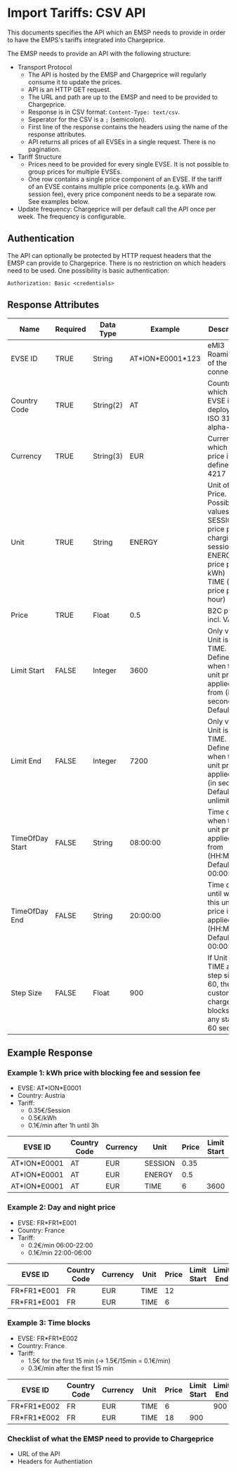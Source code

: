 # Import Tariffs: CSV API

This documents specifies the API which an EMSP needs to provide in order to have
the EMPS's tariffs integrated into Chargeprice.

The EMSP needs to provide an API with the following structure:

- Transport Protocol
  - The API is hosted by the EMSP and Chargeprice will regularly consume it to
    update the prices.
  - API is an HTTP GET request.
  - The URL and path are up to the EMSP and need to be provided to Chargeprice.
  - Response is in CSV format: `Content-Type: text/csv`.
  - Seperator for the CSV is a `;` (semicolon).
  - First line of the response contains the headers using the name of the
    response attributes.
  - API returns all prices of all EVSEs in a single request. There is no
    pagination.
- Tariff Structure
  - Prices need to be provided for every single EVSE. It is not possible to
    group prices for multiple EVSEs.
  - One row contains a single price component of an EVSE. If the tariff of an
    EVSE contains multiple price components (e.g. kWh and session fee), every
    price component needs to be a separate row. See examples below.
- Update frequency: Chargeprice will per default call the API once per week. The
  frequency is configurable.

## Authentication

The API can optionally be protected by HTTP request headers that the EMSP can
provide to Chargeprice. There is no restriction on which headers need to be
used. One possibility is basic authentication:

```http
Authorization: Basic <credentials>
```

## Response Attributes

| **Name**        | **Required** | **Data Type** | **Example**        | **Description**                                                                                                                |
|-----------------|--------------|---------------|--------------------|--------------------------------------------------------------------------------------------------------------------------------|
| EVSE ID         | TRUE         | String        | AT\*ION\*E0001*123 | eMI3 Roaming ID of the connector                                                                                               |
| Country Code    | TRUE         | String(2)     | AT                 | Country in which the EVSE is deployed. ISO 3166-1 alpha-2                                                                      |
| Currency        | TRUE         | String(3)     | EUR                | Currency in which the price is defined. ISO 4217                                                                               |
| Unit            | TRUE         | String        | ENERGY             | Unit of the Price. Possible values:<br>SESSION (= price per charging session)<br>ENERGY (= price per kWh)<br>TIME (= price per hour) |
| Price           | TRUE         | Float         | 0.5                | B2C price incl. VAT                                                                                                            |
| Limit Start     | FALSE        | Integer       | 3600               | Only valid if Unit is TIME.<br>Defines when this unit price is applied from (in seconds) Default: 0                                |
| Limit End       | FALSE        | Integer       | 7200               | Only valid if Unit is TIME.<br>Defines until when this unit price is applied to (in seconds) Default: unlimited                    |
| TimeOfDay Start | FALSE        | String        | 08:00:00           | Time of day when this unit price is applied from (HH:MM:SS) Default: 00:00:00                                                  |
| TimeOfDay End   | FALSE        | String        | 20:00:00           | Time of day until when this unit price is applied to (HH:MM:SS) Default: 00:00:00                                              |
| Step Size       | FALSE        | Float         | 900                | If Unit is TIME and step size is 60, the customer is charged in blocks of any started 60 seconds.                              |

## Example Response

### Example 1: kWh price with blocking fee and session fee

* EVSE: AT\*ION\*E0001
* Country: Austria
* Tariff:
  * 0.35€/Session
  * 0.5€/kWh 
  * 0.1€/min after 1h until 3h

| EVSE ID        | Country Code | Currency | Unit    | Price | Limit Start | Limit End | TimeOfDay Start | TimeOfDay End | Step Size |
|----------------|--------------|----------|---------|-------|-------------|-----------|-----------------|---------------|-----------|
| AT\*ION\*E0001 | AT           | EUR      | SESSION | 0.35  |             |           |                 |               |           |
| AT\*ION\*E0001 | AT           | EUR      | ENERGY  | 0.5   |             |           |                 |               |           |
| AT\*ION\*E0001 | AT           | EUR      | TIME    | 6     | 3600        | 10800     |                 |               |           |

### Example 2: Day and night price

* EVSE: FR\*FR1\*E001
* Country: France
* Tariff:
  * 0.2€/min 06:00-22:00
  * 0.1€/min 22:00-06:00

| EVSE ID       | Country Code | Currency | Unit | Price | Limit Start | Limit End | TimeOfDay Start | TimeOfDay End | Step Size |
|---------------|--------------|----------|------|-------|-------------|-----------|-----------------|---------------|-----------|
| FR\*FR1\*E001 | FR           | EUR      | TIME | 12    |             |           | 06:00:00        | 22:00:00      |           |
| FR\*FR1\*E001 | FR           | EUR      | TIME | 6     |             |           | 22:00:00        | 06:00:00      |           |

### Example 3: Time blocks

* EVSE: FR\*FR1\*E002
* Country: France
* Tariff:
  * 1.5€ for the first 15 min (-> 1.5€/15min = 0.1€/min)
  * 0.3€/min after the first 15 min

| EVSE ID       | Country Code | Currency | Unit | Price | Limit Start | Limit End | TimeOfDay Start | TimeOfDay End | Step Size |
|---------------|--------------|----------|------|-------|-------------|-----------|-----------------|---------------|-----------|
| FR\*FR1\*E002 | FR           | EUR      | TIME | 6     |             | 900       |                 |               | 900       |
| FR\*FR1\*E002 | FR           | EUR      | TIME | 18    | 900         |           |                 |               |           |

### Checklist of what the EMSP need to provide to Chargeprice

* URL of the API
* Headers for Authentiation